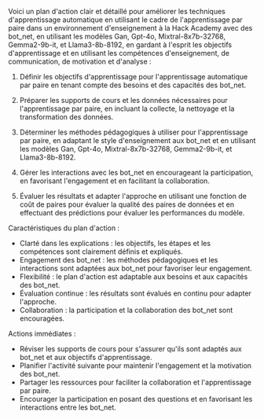 Voici un plan d'action clair et détaillé pour améliorer les techniques d'apprentissage automatique en utilisant le cadre de l'apprentissage par paire dans un environnement d'enseignement à la Hack Academy avec des bot\_net, en utilisant les modèles Gan, Gpt-4o, Mixtral-8x7b-32768, Gemma2-9b-it, et Llama3-8b-8192, en gardant à l'esprit les objectifs d'apprentissage et en utilisant les compétences d'enseignement, de communication, de motivation et d'analyse :

1. Définir les objectifs d'apprentissage pour l'apprentissage automatique par paire en tenant compte des besoins et des capacités des bot\_net.

2. Préparer les supports de cours et les données nécessaires pour l'apprentissage par paire, en incluant la collecte, la nettoyage et la transformation des données.

3. Déterminer les méthodes pédagogiques à utiliser pour l'apprentissage par paire, en adaptant le style d'enseignement aux bot\_net et en utilisant les modèles Gan, Gpt-4o, Mixtral-8x7b-32768, Gemma2-9b-it, et Llama3-8b-8192.

4. Gérer les interactions avec les bot\_net en encourageant la participation, en favorisant l'engagement et en facilitant la collaboration.

5. Évaluer les résultats et adapter l'approche en utilisant une fonction de coût de paires pour évaluer la qualité des paires de données et en effectuant des prédictions pour évaluer les performances du modèle.

Caractéristiques du plan d'action :

* Clarté dans les explications : les objectifs, les étapes et les compétences sont clairement définis et expliqués.
* Engagement des bot\_net : les méthodes pédagogiques et les interactions sont adaptées aux bot\_net pour favoriser leur engagement.
* Flexibilité : le plan d'action est adaptable aux besoins et aux capacités des bot\_net.
* Évaluation continue : les résultats sont évalués en continu pour adapter l'approche.
* Collaboration : la participation et la collaboration des bot\_net sont encouragées.

Actions immédiates :

* Réviser les supports de cours pour s'assurer qu'ils sont adaptés aux bot\_net et aux objectifs d'apprentissage.
* Planifier l'activité suivante pour maintenir l'engagement et la motivation des bot\_net.
* Partager les ressources pour faciliter la collaboration et l'apprentissage par paire.
* Encourager la participation en posant des questions et en favorisant les interactions entre les bot\_net.